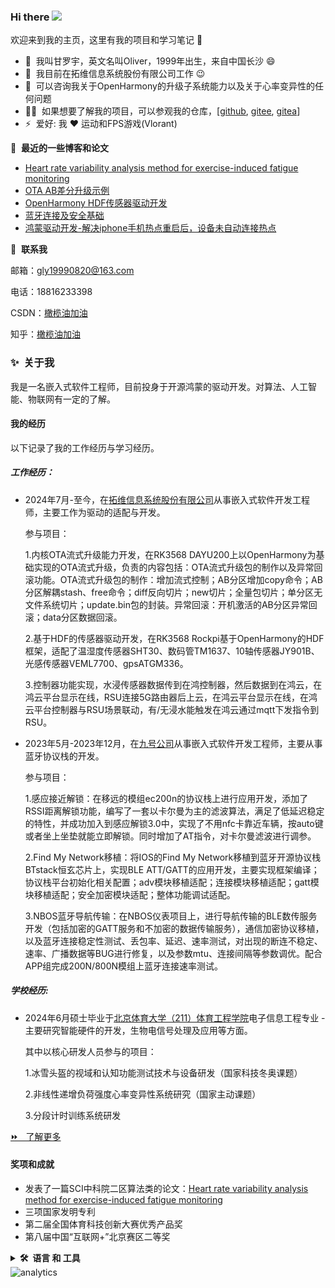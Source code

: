 ### Hi there <a href="https://www.gautamkrishnar.com/"><img src="https://media.giphy.com/media/hvRJCLFzcasrR4ia7z/giphy.gif" width="5%"></a>
欢迎来到我的主页，这里有我的项目和学习笔记 :rofl:

- 🔭 &nbsp;我叫甘罗宇，英文名叫Oliver，1999年出生，来自中国长沙 :smile:
- 🌱 &nbsp;我目前在拓维信息系统股份有限公司工作 :wink:
- 💬 &nbsp;可以咨询我关于OpenHarmony的升级子系统能力以及关于心率变异性的任何问题
- 👨‍💻 &nbsp;如果想要了解我的项目，可以参观我的仓库，[[github](https://github.com/luoyugan), [gitee](https://gitee.com/gan-luoyu), [gitea](https://gitea.openvalley.net/LuoyuGan)]
- ⚡ &nbsp;爱好: 我 :heart: 运动和FPS游戏(Vlorant)

📕 &nbsp;**最近的一些博客和论文**
<!-- BLOG-POST-LIST:START -->
- [Heart rate variability analysis method for exercise-induced fatigue monitoring](https://www.sciencedirect.com/science/article/abs/pii/S1746809424000247)
- [OTA AB差分升级示例](https://blog.csdn.net/weixin_62941746/article/details/144419107?spm=1001.2014.3001.5502)
- [OpenHarmony HDF传感器驱动开发](https://blog.csdn.net/weixin_62941746/article/details/143566898?spm=1001.2014.3001.5502)
- [蓝牙连接及安全基础](https://blog.csdn.net/weixin_62941746/article/details/131833542?spm=1001.2014.3001.5502)
- [鸿蒙驱动开发-解决iphone手机热点重启后，设备未自动连接热点](https://blog.csdn.net/weixin_62941746/article/details/140991425?spm=1001.2014.3001.5502)
<!-- BLOG-POST-LIST:END -->

🔗 &nbsp;**联系我**

邮箱：gly19990820@163.com

电话：18816233398

CSDN：[橄榄油加油](https://blog.csdn.net/weixin_62941746?type=blog)

知乎：[橄榄油加油](https://www.zhihu.com/people/gan-luo-yu-93)

### ✨&nbsp; 关于我

我是一名嵌入式软件工程师，目前投身于开源鸿蒙的驱动开发。对算法、人工智能、物联网有一定的了解。


#### 我的经历
以下记录了我的工作经历与学习经历。

##### 工作经历：
- 2024年7月-至今，在[拓维信息系统股份有限公司](https://www.talkweb.com.cn/)从事嵌入式软件开发工程师，主要工作为驱动的适配与开发。

  参与项目：

  1.内核OTA流式升级能力开发，在RK3568 DAYU200上以OpenHarmony为基础实现的OTA流式升级，负责的内容包括：OTA流式升级包的制作以及异常回滚功能。OTA流式升级包的制作：增加流式控制；AB分区增加copy命令；AB分区解耦stash、free命令；diff反向切片；new切片；全量包切片；单分区无文件系统切片；update.bin包的封装。异常回滚：开机激活的AB分区异常回滚；data分区数据回滚。

  2.基于HDF的传感器驱动开发，在RK3568 Rockpi基于OpenHarmony的HDF框架，适配了温湿度传感器SHT30、数码管TM1637、10轴传感器JY901B、光感传感器VEML7700、gpsATGM336。

  3.控制器功能实现，水浸传感器数据传到在鸿控制器，然后数据到在鸿云，在鸿云平台显示在线，RSU连接5G路由器后上云，在鸿云平台显示在线，在鸿云平台控制器与RSU场景联动，有/无浸水能触发在鸿云通过mqtt下发指令到RSU。

- 2023年5月-2023年12月，在[九号公司](https://www.ninebot.com/)从事嵌入式软件开发工程师，主要从事蓝牙协议栈的开发。
  
  参与项目：

  1.感应接近解锁：在移远的模组ec200n的协议栈上进行应用开发，添加了RSSI距离解锁功能，编写了一套以卡尔曼为主的滤波算法，满足了低延迟稳定的特性，并成功加⼊到感应解锁3.0中，实现了不用nfc卡靠近车辆，按auto键或者坐上坐垫就能立即解锁。同时增加了AT指令，对卡尔曼滤波进行调参。

  2.Find My Network移植：将IOS的Find My Network移植到蓝牙开源协议栈BTstack恒玄芯片上，实现BLE ATT/GATT的应用开发，主要实现框架编译；协议栈平台初始化相关配置；adv模块移植适配；连接模块移植适配；gatt模块移植适配；安全加密模块适配；整体功能调试适配。

  3.NBOS蓝牙导航传输：在NBOS仪表项目上，进行导航传输的BLE数传服务开发（包括加密的GATT服务和不加密的数据传输服务），通信加密协议移植，以及蓝牙连接稳定性测试、丢包率、延迟、速率测试，对出现的断连不稳定、速率、广播数据等BUG进行修复，以及参数mtu、连接间隔等参数调优。配合APP组完成200N/800N模组上蓝牙连接速率测试。

##### 学校经历:
- 2024年6月硕士毕业于[北京体育大学（211）体育工程学院](https://sse.bsu.edu.cn/index.htm)电子信息工程专业 - 主要研究智能硬件的开发，生物电信号处理及应用等方面。

  其中以核心研发人员参与的项目：

  1.冰雪头盔的视域和认知功能测试技术与设备研发（国家科技冬奥课题）

  2.非线性递增负荷强度心率变异性系统研究（国家主动课题）

  3.分段计时训练系统研发

[⏩ &nbsp; 了解更多](https://github.com/luoyugan?tab=repositories) 


#### 奖项和成就
- 发表了一篇SCI中科院二区算法类的论文：[Heart rate variability analysis method for exercise-induced fatigue monitoring](https://www.sciencedirect.com/science/article/abs/pii/S1746809424000247)
- 三项国家发明专利
- 第二届全国体育科技创新大赛优秀产品奖
- 第八届中国“互联网+”北京赛区二等奖
  
<details>
  <summary><b>🛠️&nbsp;&nbsp;语言&nbsp;和&nbsp;工具</b></summary>
  <br/>
  <p align="left"> <a href="https://www.cprogramming.com/" target="_blank"> <img src="https://raw.githubusercontent.com/devicons/devicon/master/icons/c/c-original.svg" alt="c" width="40" height="40"/> </a> <a href="https://www.w3schools.com/cpp/" target="_blank"> <img src="https://raw.githubusercontent.com/devicons/devicon/master/icons/cplusplus/cplusplus-original.svg" alt="cplusplus" width="40" height="40"/> </a> <a href="https://www.linux.org/" target="_blank"> <img src="https://raw.githubusercontent.com/devicons/devicon/master/icons/linux/linux-original.svg" alt="linux" width="40" height="40"/> </a> <a href="https://www.mongodb.com/" target="_blank"> <img src="https://raw.githubusercontent.com/devicons/devicon/master/icons/mongodb/mongodb-original-wordmark.svg" alt="mongodb" width="40" height="40"/> </a> <a href="https://www.python.org" target="_blank"> <img src="https://raw.githubusercontent.com/devicons/devicon/master/icons/python/python-original.svg" alt="python" width="40" height="40"/> </a> <a href="https://git-scm.com/" target="_blank"> <img src="https://www.vectorlogo.zone/logos/git-scm/git-scm-icon.svg" alt="git" width="40" height="40"/> </a> </p>

</details>

<img alt='analytics' src='https://profile-counter.glitch.me/gautamkrishnar/count.svg' width='0px'>
